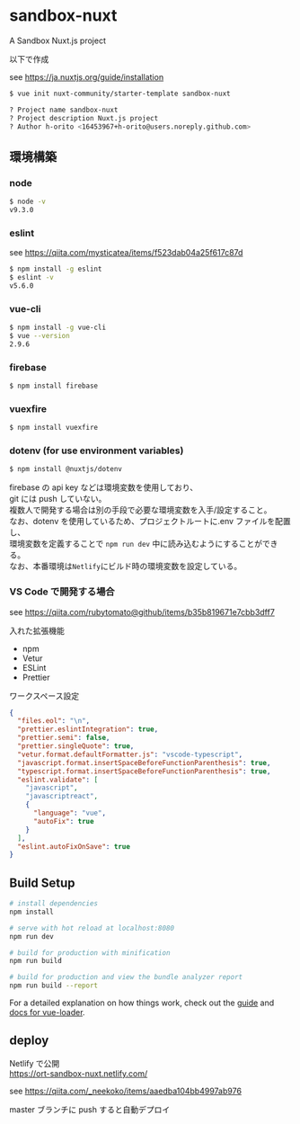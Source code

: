 # sandbox-nuxt

A Sandbox Nuxt.js project

以下で作成

see https://ja.nuxtjs.org/guide/installation

```bash
$ vue init nuxt-community/starter-template sandbox-nuxt

? Project name sandbox-nuxt
? Project description Nuxt.js project
? Author h-orito <16453967+h-orito@users.noreply.github.com>
```

## 環境構築

### node

```bash
$ node -v
v9.3.0
```

### eslint

see https://qiita.com/mysticatea/items/f523dab04a25f617c87d

```bash
$ npm install -g eslint
$ eslint -v
v5.6.0
```

### vue-cli

```bash
$ npm install -g vue-cli
$ vue --version
2.9.6
```

### firebase

```bash
$ npm install firebase
```

### vuexfire

```bash
$ npm install vuexfire
```

### dotenv (for use environment variables)

```bash
$ npm install @nuxtjs/dotenv
```

firebase の api key などは環境変数を使用しており、  
git には push していない。  
複数人で開発する場合は別の手段で必要な環境変数を入手/設定すること。  
なお、dotenv を使用しているため、プロジェクトルートに.env ファイルを配置し、  
環境変数を定義することで `npm run dev` 中に読み込むようにすることができる。  
なお、本番環境は`Netlify`にビルド時の環境変数を設定している。

### VS Code で開発する場合

see https://qiita.com/rubytomato@github/items/b35b819671e7cbb3dff7

入れた拡張機能

- npm
- Vetur
- ESLint
- Prettier

ワークスペース設定

```json
{
  "files.eol": "\n",
  "prettier.eslintIntegration": true,
  "prettier.semi": false,
  "prettier.singleQuote": true,
  "vetur.format.defaultFormatter.js": "vscode-typescript",
  "javascript.format.insertSpaceBeforeFunctionParenthesis": true,
  "typescript.format.insertSpaceBeforeFunctionParenthesis": true,
  "eslint.validate": [
    "javascript",
    "javascriptreact",
    {
      "language": "vue",
      "autoFix": true
    }
  ],
  "eslint.autoFixOnSave": true
}
```

## Build Setup

```bash
# install dependencies
npm install

# serve with hot reload at localhost:8080
npm run dev

# build for production with minification
npm run build

# build for production and view the bundle analyzer report
npm run build --report
```

For a detailed explanation on how things work, check out the [guide](http://vuejs-templates.github.io/webpack/) and [docs for vue-loader](http://vuejs.github.io/vue-loader).

## deploy

Netlify で公開  
https://ort-sandbox-nuxt.netlify.com/

see https://qiita.com/_neekoko/items/aaedba104bb4997ab976

master ブランチに push すると自動デプロイ
